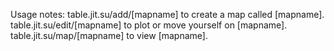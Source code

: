 Usage notes:
table.jit.su/add/[mapname] to create a map called [mapname].
table.jit.su/edit/[mapname] to plot or move yourself on [mapname].
table.jit.su/map/[mapname] to view [mapname].
